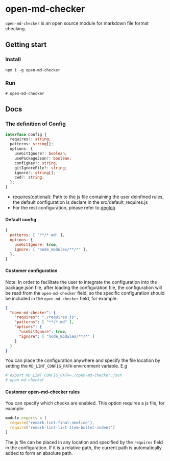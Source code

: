 # open-md-checker

`open-md-checker` is an open source module for markdown file format checking.

## Getting start

### Install

`npm i -g open-md-checker`

### Run

```shell
# open-md-checker
```

## Docs

### The definition of Config

```typescript
interface Config {
  requires?: string;
  patterns: string[];
  options: {
    useGitIgnore?: boolean;
    usePackageJson?: boolean;
    configKey?: string;
    gitIgnoreFile?: string;
    ignore?: string[];
    cwd?: string;
  };
}
```

- requires(optional): Path to the js file containing the user deinfined rules, the default configuration is declare in the src/default_requires.js
- For the rest configuration, please refer to [deglob](https://www.npmjs.com/package/deglob)

#### Default config

```javascript
{
  patterns: [ '**/*.md' ],
  options: {
    useGitIgnore: true,
    ignore: [ 'node_modules/**/*' ],
  },
}
```

#### Customer configuration

Note: In order to facilitate the user to integrate the configuration into the package.json file, after loading the configuration file, the configuration will be read from the `open-md-checker` field, so the specific configuration should be included in the `open-md-checker` field, for example:

```json
{
  "open-md-checker": {
    "requires": "./requires.js",
    "patterns": [ "**/*.md" ],
    "options": {
      "useGitIgnore": true,
      "ignore": [ "node_modules/**/*" ]
    }
  }
}
```

You can place the configuration anywhere and specify the file location by setting the `MD_LINT_CONFIG_PATH` environment variable. E.g

```bash
# export MD_LINT_CONFIG_PATH=./open-md-checker.json
# open-md-checker
```

#### Customer open-md-checker rules

You can specify which checks are enabled. This option requires a js file, for example:

```javascript
module.exports = [
  require('remark-lint-final-newline'),
  require('remark-lint-list-item-bullet-indent')
]
```

The js file can be placed in any location and specified by the `requires` field in the configuration. If it is a relative path, the current path is automatically added to form an absolute path.
